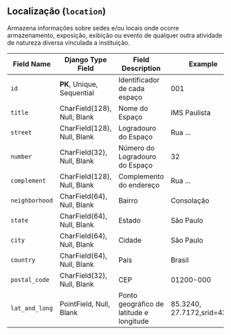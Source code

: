 ## Localização (`location`)

Armazena informações sobre sedes e/ou locais onde ocorre armazenamento, exposição, exibição ou evento de qualquer outra atividade de natureza diversa vinculada a instituição.

Field Name | Django Type Field  | Field Description  | Example
-----------|--------------------|--------------------|---------
`id`         | **PK**, Unique, Sequential  | Identificador de cada espaço | 001
`title`      | CharField(128), Null, Blank | Nome do Espaço | IMS Paulista
`street`     | CharField(128), Null, Blank | Logradouro do Espaço | Rua ...
`number`     | CharField(32), Null, Blank | Número do Logradouro do Espaço | 32
`complement` | CharField(128), Null, Blank | Complemento do endereço | Rua ...
`neighborhood`| CharField(64), Null, Blank | Bairro | Consolação
`state`      | CharField(64), Null, Blank | Estado | São Paulo
`city`       | CharField(64), Null, Blank | Cidade | São Paulo
`country`    | CharField(64), Null, Blank | País   | Brasil
`postal_code`| CharField(32), Null, Blank | CEP    | 01200-000
`lat_and_long`| PointField, Null, Blank   | Ponto geográfico de latitude e longitude | 85.3240, 27.7172,srid=4326
